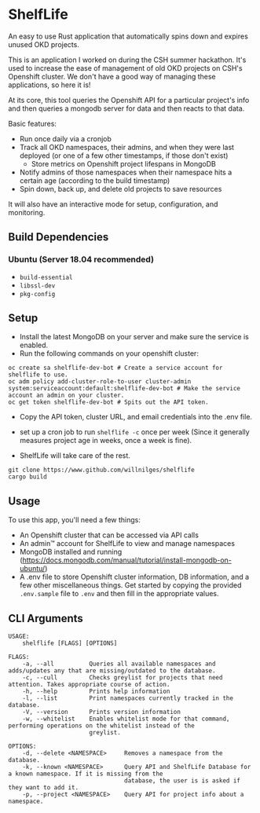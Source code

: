 # ShelfLife

An easy to use Rust application that automatically spins down and expires unused
OKD projects.

This is an application I worked on during the CSH summer hackathon. It's used
to increase the ease of management of old OKD projects on CSH's Openshift
cluster. We don't have a good way of managing these applications, so here it is!

At its core, this tool queries the Openshift API for a particular project's
info and then queries a mongodb server for data and then reacts to that data.

Basic features:

* Run once daily via a cronjob
* Track all OKD namespaces, their admins, and when they were last deployed
  (or one of a few other timestamps, if those don't exist)
  * Store metrics on Openshift project lifespans in MongoDB
* Notify admins of those namespaces when their namespace hits a certain age
  (according to the build timestamp)
* Spin down, back up, and delete old projects to save resources

It will also have an interactive mode for setup, configuration, and monitoring.

## Build Dependencies

### Ubuntu (Server 18.04 recommended)

- `build-essential`
- `libssl-dev`
- `pkg-config`

## Setup

- Install the latest MongoDB on your server and make sure the service is enabled.
- Run the following commands on your openshift cluster:

```
oc create sa shelflife-dev-bot # Create a service account for shelflife to use.
oc adm policy add-cluster-role-to-user cluster-admin system:serviceaccount:default:shelflife-dev-bot # Make the service account an admin on your cluster.
oc get token shelflife-dev-bot # Spits out the API token.
```

- Copy the API token, cluster URL, and email credentials into the .env file.

- set up a cron job to run `shelflife -c` once per week (Since it generally measures project age in weeks, once a week is fine).

- ShelfLife will take care of the rest.

```
git clone https://www.github.com/willnilges/shelflife
cargo build
```

## Usage

To use this app, you'll need a few things:

* An Openshift cluster that can be accessed via API calls
* An admin™ account for ShelfLife to view and manage namespaces
* MongoDB installed and running (https://docs.mongodb.com/manual/tutorial/install-mongodb-on-ubuntu/)
* A .env file to store Openshift cluster information, DB information, and a few
  other miscellaneous things. Get started by copying the provided `.env.sample`
  file to `.env` and then fill in the appropriate values.

## CLI Arguments
```
USAGE:
    shelflife [FLAGS] [OPTIONS]

FLAGS:
    -a, --all          Queries all available namespaces and adds/updates any that are missing/outdated to the database.
    -c, --cull         Checks greylist for projects that need attention. Takes appropriate course of action.
    -h, --help         Prints help information
    -l, --list         Print namespaces currently tracked in the database.
    -V, --version      Prints version information
    -w, --whitelist    Enables whitelist mode for that command, performing operations on the whitelist instead of the
                       greylist.

OPTIONS:
    -d, --delete <NAMESPACE>     Removes a namespace from the database.
    -k, --known <NAMESPACE>      Query API and ShelfLife Database for a known namespace. If it is missing from the
                                 database, the user is is asked if they want to add it.
    -p, --project <NAMESPACE>    Query API for project info about a namespace.
```
